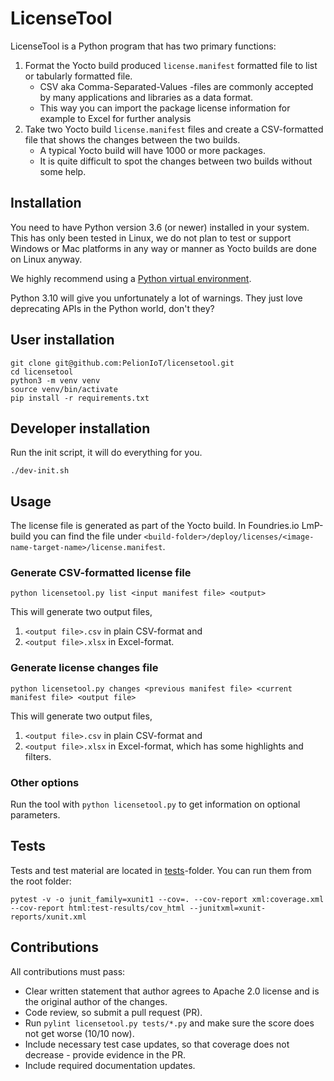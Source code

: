 # LicenseTool

LicenseTool is a Python program that has two primary functions:

1. Format the Yocto build produced `license.manifest` formatted file to list or tabularly formatted file.
    - CSV aka Comma-Separated-Values -files are commonly accepted by many applications and libraries as a data format.
    - This way you can import the package license information for example to Excel for further analysis
1. Take two Yocto build `license.manifest` files and create a CSV-formatted file that shows the changes between the two builds.
    - A typical Yocto build will have 1000 or more packages.
    - It is quite difficult to spot the changes between two builds without some help.

## Installation

You need to have Python version 3.6 (or newer) installed in your system. This has only been tested in Linux, we do not plan to test or support Windows or Mac platforms in any way or manner as Yocto builds are done on Linux anyway.

We highly recommend using a [Python virtual environment](https://docs.python.org/3/tutorial/venv.html).

Python 3.10 will give you unfortunately a lot of warnings. They just love deprecating APIs in the Python world, don't they?

## User installation

```
git clone git@github.com:PelionIoT/licensetool.git
cd licensetool
python3 -m venv venv
source venv/bin/activate
pip install -r requirements.txt
```

## Developer installation

Run the init script, it will do everything for you.

```
./dev-init.sh
```


## Usage

The license file is generated as part of the Yocto build. In Foundries.io LmP-build you can find the file under `<build-folder>/deploy/licenses/<image-name-target-name>/license.manifest`.

### Generate CSV-formatted license file

`python licensetool.py list <input manifest file> <output>`

This will generate two output files,

1. `<output file>.csv` in plain CSV-format and
1. `<output file>.xlsx` in Excel-format.

### Generate license changes file

`python licensetool.py changes <previous manifest file> <current manifest file> <output file>`

This will generate two output files,

1. `<output file>.csv` in plain CSV-format and
1. `<output file>.xlsx` in Excel-format, which has some highlights and filters.

### Other options

Run the tool with `python licensetool.py` to get information on optional parameters.

## Tests

Tests and test material are located in [tests](tests)-folder.
You can run them from the root folder:

```
pytest -v -o junit_family=xunit1 --cov=. --cov-report xml:coverage.xml --cov-report html:test-results/cov_html --junitxml=xunit-reports/xunit.xml
```

## Contributions

All contributions must pass:
- Clear written statement that author agrees to Apache 2.0 license and is the original author of the changes.
- Code review, so submit a pull request (PR).
- Run `pylint licensetool.py tests/*.py` and make sure the score does not get worse (10/10 now).
- Include necessary test case updates, so that coverage does not decrease - provide evidence in the PR.
- Include required documentation updates.
